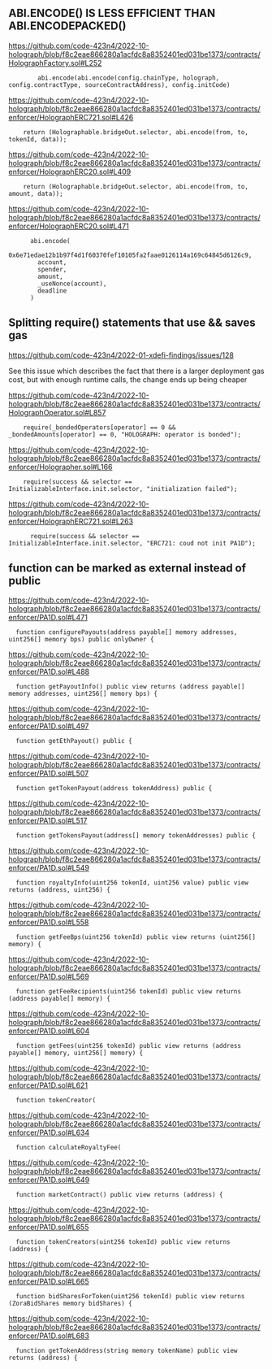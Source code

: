 ## ABI.ENCODE() IS LESS EFFICIENT THAN ABI.ENCODEPACKED()
       

https://github.com/code-423n4/2022-10-holograph/blob/f8c2eae866280a1acfdc8a8352401ed031be1373/contracts/HolographFactory.sol#L252


```solidity
        abi.encode(abi.encode(config.chainType, holograph, config.contractType, sourceContractAddress), config.initCode)
```
            
https://github.com/code-423n4/2022-10-holograph/blob/f8c2eae866280a1acfdc8a8352401ed031be1373/contracts/enforcer/HolographERC721.sol#L426


```solidity
    return (Holographable.bridgeOut.selector, abi.encode(from, to, tokenId, data));
```

https://github.com/code-423n4/2022-10-holograph/blob/f8c2eae866280a1acfdc8a8352401ed031be1373/contracts/enforcer/HolographERC20.sol#L409


```solidity
    return (Holographable.bridgeOut.selector, abi.encode(from, to, amount, data));
```
            

https://github.com/code-423n4/2022-10-holograph/blob/f8c2eae866280a1acfdc8a8352401ed031be1373/contracts/enforcer/HolographERC20.sol#L471


```solidity
      abi.encode(
        0x6e71edae12b1b97f4d1f60370fef10105fa2faae0126114a169c64845d6126c9,
        account,
        spender,
        amount,
        _useNonce(account),
        deadline
      )
```
            

## Splitting require() statements that use && saves gas

https://github.com/code-423n4/2022-01-xdefi-findings/issues/128

See this issue which describes the fact 
that there is a larger deployment gas cost, 
but with enough runtime calls, the change ends up being cheaper


https://github.com/code-423n4/2022-10-holograph/blob/f8c2eae866280a1acfdc8a8352401ed031be1373/contracts/HolographOperator.sol#L857


```solidity
    require(_bondedOperators[operator] == 0 && _bondedAmounts[operator] == 0, "HOLOGRAPH: operator is bonded");
```
            

https://github.com/code-423n4/2022-10-holograph/blob/f8c2eae866280a1acfdc8a8352401ed031be1373/contracts/enforcer/Holographer.sol#L166


```solidity
    require(success && selector == InitializableInterface.init.selector, "initialization failed");
```
            

https://github.com/code-423n4/2022-10-holograph/blob/f8c2eae866280a1acfdc8a8352401ed031be1373/contracts/enforcer/HolographERC721.sol#L263


```solidity
      require(success && selector == InitializableInterface.init.selector, "ERC721: coud not init PA1D");
```
            
   
## function can be marked as external instead of public


https://github.com/code-423n4/2022-10-holograph/blob/f8c2eae866280a1acfdc8a8352401ed031be1373/contracts/enforcer/PA1D.sol#L471


```solidity
  function configurePayouts(address payable[] memory addresses, uint256[] memory bps) public onlyOwner {
```
            

https://github.com/code-423n4/2022-10-holograph/blob/f8c2eae866280a1acfdc8a8352401ed031be1373/contracts/enforcer/PA1D.sol#L488


```solidity
  function getPayoutInfo() public view returns (address payable[] memory addresses, uint256[] memory bps) {
```
            

https://github.com/code-423n4/2022-10-holograph/blob/f8c2eae866280a1acfdc8a8352401ed031be1373/contracts/enforcer/PA1D.sol#L497


```solidity
  function getEthPayout() public {
```
            

https://github.com/code-423n4/2022-10-holograph/blob/f8c2eae866280a1acfdc8a8352401ed031be1373/contracts/enforcer/PA1D.sol#L507


```solidity
  function getTokenPayout(address tokenAddress) public {
```
            

https://github.com/code-423n4/2022-10-holograph/blob/f8c2eae866280a1acfdc8a8352401ed031be1373/contracts/enforcer/PA1D.sol#L517


```solidity
  function getTokensPayout(address[] memory tokenAddresses) public {
```
            

https://github.com/code-423n4/2022-10-holograph/blob/f8c2eae866280a1acfdc8a8352401ed031be1373/contracts/enforcer/PA1D.sol#L549


```solidity
  function royaltyInfo(uint256 tokenId, uint256 value) public view returns (address, uint256) {
```
            

https://github.com/code-423n4/2022-10-holograph/blob/f8c2eae866280a1acfdc8a8352401ed031be1373/contracts/enforcer/PA1D.sol#L558


```solidity
  function getFeeBps(uint256 tokenId) public view returns (uint256[] memory) {
```
            

https://github.com/code-423n4/2022-10-holograph/blob/f8c2eae866280a1acfdc8a8352401ed031be1373/contracts/enforcer/PA1D.sol#L569


```solidity
  function getFeeRecipients(uint256 tokenId) public view returns (address payable[] memory) {
```
            

https://github.com/code-423n4/2022-10-holograph/blob/f8c2eae866280a1acfdc8a8352401ed031be1373/contracts/enforcer/PA1D.sol#L604


```solidity
  function getFees(uint256 tokenId) public view returns (address payable[] memory, uint256[] memory) {
```
            

https://github.com/code-423n4/2022-10-holograph/blob/f8c2eae866280a1acfdc8a8352401ed031be1373/contracts/enforcer/PA1D.sol#L621


```solidity
  function tokenCreator(
```
            

https://github.com/code-423n4/2022-10-holograph/blob/f8c2eae866280a1acfdc8a8352401ed031be1373/contracts/enforcer/PA1D.sol#L634


```solidity
  function calculateRoyaltyFee(
```
            

https://github.com/code-423n4/2022-10-holograph/blob/f8c2eae866280a1acfdc8a8352401ed031be1373/contracts/enforcer/PA1D.sol#L649


```solidity
  function marketContract() public view returns (address) {
```
            

https://github.com/code-423n4/2022-10-holograph/blob/f8c2eae866280a1acfdc8a8352401ed031be1373/contracts/enforcer/PA1D.sol#L655


```solidity
  function tokenCreators(uint256 tokenId) public view returns (address) {
```
            

https://github.com/code-423n4/2022-10-holograph/blob/f8c2eae866280a1acfdc8a8352401ed031be1373/contracts/enforcer/PA1D.sol#L665


```solidity
  function bidSharesForToken(uint256 tokenId) public view returns (ZoraBidShares memory bidShares) {
```
            

https://github.com/code-423n4/2022-10-holograph/blob/f8c2eae866280a1acfdc8a8352401ed031be1373/contracts/enforcer/PA1D.sol#L683


```solidity
  function getTokenAddress(string memory tokenName) public view returns (address) {
```